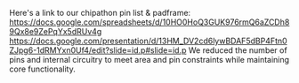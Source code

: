 
Here's a link to our chipathon pin list & padframe: https://docs.google.com/spreadsheets/d/10HO0HoQ3GUK976rmQ6aZCDh89Qx8e9ZePqYx5dRUv4g https://docs.google.com/presentation/d/13HM_DV2cd6lywBDAF5dBP4Ftn0ZJpg6-1dRMYxn0Uf4/edit?slide=id.p#slide=id.p We reduced the number of pins and internal circuitry to meet area and pin constraints while maintaining core functionality.
